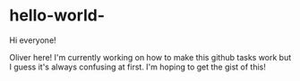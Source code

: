 # hello-world-

Hi everyone!

Oliver here! I'm currently working on how to make this github tasks work but I guess it's always confusing at first.
I'm hoping to get the gist of this!
